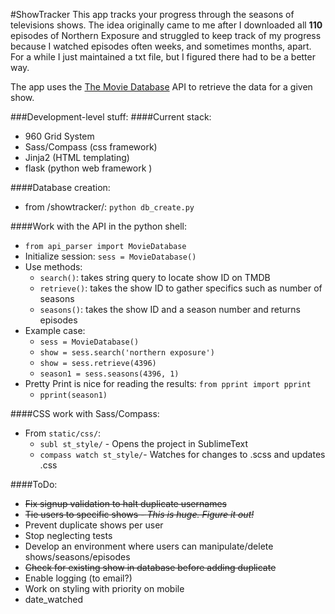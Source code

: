 #ShowTracker
This app tracks your progress through the seasons of televisions shows. The idea
originally came to me after I downloaded all **110** episodes of Northern Exposure and 
struggled to keep track of my progress because I watched episodes often weeks, and sometimes months, apart.
For a while I just maintained a txt file, but I figured there had to be a better 
way.

The app uses the [The Movie Database](http://www.themoviedb.org/) API to retrieve
the data for a given show.

###Development-level stuff:
####Current stack:
+ 960 Grid System
+ Sass/Compass (css framework)
+ Jinja2 (HTML templating)
+ flask (python web framework )

####Database creation:
+ from /showtracker/: `python db_create.py`

####Work with the API in the python shell:
+ `from api_parser import MovieDatabase`
+ Initialize session: `sess = MovieDatabase()`
+ Use methods:
    + `search()`: takes string query to locate show ID on TMDB
    + `retrieve()`: takes the show ID to gather specifics such as number of seasons
    + `seasons()`: takes the show ID and a season number and returns episodes
+ Example case:
    + `sess = MovieDatabase()`
    + `show = sess.search('northern exposure')`
    + `show = sess.retrieve(4396)`
    + `season1 = sess.seasons(4396, 1)`
+ Pretty Print is nice for reading the results: `from pprint import pprint`
    + `pprint(season1)`

####CSS work with Sass/Compass:
+ From `static/css/`:
    + `subl st_style/` - Opens the project in SublimeText
    + `compass watch st_style/`- Watches for changes to .scss and updates .css


####ToDo:
+ <del>Fix signup validation to halt duplicate usernames</del>
+ <del>Tie users to specific shows - *This is huge. Figure it out!*</del>
+ Prevent duplicate shows per user
+ Stop neglecting tests
+ Develop an environment where users can manipulate/delete shows/seasons/episodes
+ <del>Check for existing show in database before adding duplicate</del>
+ Enable logging (to email?)
+ Work on styling with priority on mobile
+ date_watched




